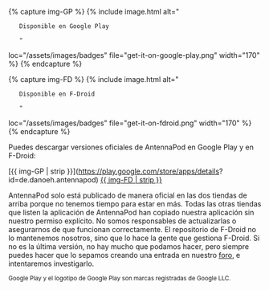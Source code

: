{% capture img-GP %} {% include image.html alt="

       Disponible en Google Play

       "

loc="/assets/images/badges" file="get-it-on-google-play.png" width="170" %} {%
endcapture %}

{% capture img-FD %} {% include image.html alt="

       Disponible en F-Droid

       "

loc="/assets/images/badges" file="get-it-on-fdroid.png" width="170" %} {%
endcapture %}

Puedes descargar versiones oficiales de AntennaPod en Google Play y en F-Droid:

[{{ img-GP | strip }}](https://play.google.com/store/apps/details?
id=de.danoeh.antennapod) [{{ img-FD |
strip }}](https://f-droid.org/packages/de.danoeh.antennapod/)

AntennaPod solo está publicado de manera oficial en las dos tiendas de arriba
porque no tenemos tiempo para estar en más. Todas las otras tiendas que listen
la aplicación de AntennaPod han copiado nuestra aplicación sin nuestro permiso
explícito. No somos responsables de actualizarlas o asegurarnos de que funcionan
correctamente. El repositorio de F-Droid no lo mantenemos nosotros, sino que lo
hace la gente que gestiona F-Droid. Si no es la última versión, no hay mucho que
podamos hacer, pero siempre puedes hacer que lo sepamos creando una entrada en
nuestro [foro](https://forum.antennapod.org/), e intentaremos investigarlo.

<small>Google Play y el logotipo de Google Play son marcas registradas de Google
LLC.</small>
